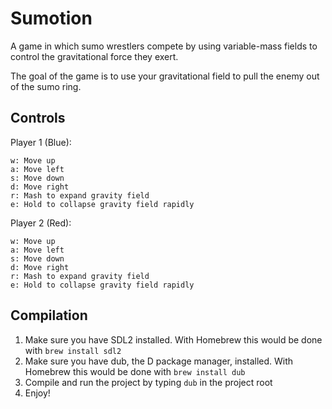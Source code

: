 # Sumotion

A game in which sumo wrestlers compete by using variable-mass fields to control the gravitational force they exert.

The goal of the game is to use your gravitational field to pull the enemy out of the sumo ring.

Controls
--------

Player 1 (Blue):
```
w: Move up
a: Move left
s: Move down
d: Move right
r: Mash to expand gravity field
e: Hold to collapse gravity field rapidly
```

Player 2 (Red):
```
w: Move up
a: Move left
s: Move down
d: Move right
r: Mash to expand gravity field
e: Hold to collapse gravity field rapidly
```


Compilation
------------

1. Make sure you have SDL2 installed. With Homebrew this would be done with `brew install sdl2`
2. Make sure you have dub, the D package manager, installed. With Homebrew this would be done with `brew install dub`
3. Compile and run the project by typing `dub` in the project root
4. Enjoy!

